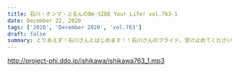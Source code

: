 ```yaml
---
title: 石川・ホンマ・ぶるんのBe-SIDE Your Life! vol.763-1
date: December 22, 2020
tags: ['2020', 'December 2020', 'vol.763']
draft: false
summary: とりあえず！石川さんとはじめます！！石川さんのプライド、受け止めてください！
---
```


http://project-phi.ddo.jp/ishikawa/ishikawa763_1.mp3